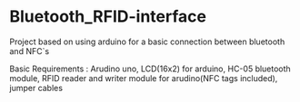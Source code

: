 # Bluetooth_RFID-interface
Project based on using arduino for a basic connection between bluetooth and NFC`s

Basic Requirements :
Arudino uno, 
LCD(16x2) for arduino, 
HC-05 bluetooth module, 
RFID reader and writer module for arudino(NFC tags included), 
jumper cables
